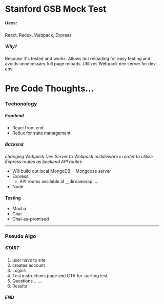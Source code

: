 # Stanford GSB Mock Test

##### Uses: 
React, Redux, Webpack, Express
##### Why?
Because it's tested and works. Allows hot reloading for easy testing and avoids unnecessary full page reloads. Utilizes Webpack dev server for dev env.

# Pre Code Thoughts...
### Techonology
##### Frontend
* React front end
* Redux for state management
##### Backend
*changing Webpack Dev Server to Webpack middleware in order to utilize Express routes as backend API routes*
* Will build out local MongoDB + Mongoose server
* Express
  * API routes available at __dirname/api ...
* Node

#### Testing
* Mocha
* Chai
* Chai-as-promised

<hr/>

### Pseudo Algo
##### START
1. user navs to site
2. creates account
3. Logins
4. Test instructions page and CTA for starting test
5. Questions .......
6. Results
##### END



